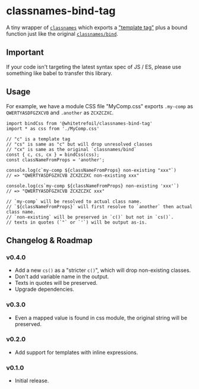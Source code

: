 classnames-bind-tag
=====================================================

A tiny wrapper of [`classnames`](https://github.com/JedWatson/classnames) which exports a ["template tag"](https://developer.mozilla.org/en-US/docs/Web/JavaScript/Reference/Template_literals#Tagged_templates) plus a bound function just like the original [`classnames/bind`](https://github.com/JedWatson/classnames#alternate-bind-version-for-css-modules).

Important
---------

If your code isn't targeting the latest syntax spec of JS / ES,
please use something like babel to transfer this library.

Usage
-----

For example, we have a module CSS file "MyComp.css" exports `.my-comp` as `QWERTYASDFGZXCVB` and `.another` as `ZCXZCZXC`.

```tsx
import bindCss from '@whitetrefoil/classnames-bind-tag'
import * as css from './MyComp.css'

// "c" is a template tag
// "cs" is same as "c" but will drop unresolved classes
// "cx" is same as the original `classnames/bind`
const { c, cs, cx } = bindCss(css);
const classNameFromProps = 'another';

console.log(c`my-comp ${classNameFromProps} non-existing "xxx"`)
// => "QWERTYASDFGZXCVB ZCXZCZXC non-existing xxx"

console.log(cs`my-comp ${classNameFromProps} non-existing 'xxx'`)
// => "QWERTYASDFGZXCVB ZCXZCZXC xxx"

// `my-comp` will be resolved to actual class name.
// `${classNameFromProps}` will first resolve to `another` then actual class name.
// `non-existing` will be preserved in `c()` but not in `cs()`.
// texts in quotes (`"` or `'`) will be output as-is.
```

Changelog & Roadmap
-------------------

### v0.4.0

* Add a new `cs()` as a "stricter `c()`", which will drop non-existing classes.
* Don't add variable name in the output.
* Texts in quotes will be preserved.
* Upgrade dependencies.

### v0.3.0

* Even a mapped value is found in css module, the original string will be preserved.

### v0.2.0

* Add support for templates with inline expressions.

### v0.1.0

* Initial release.
